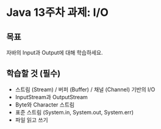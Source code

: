 <h1>Java 13주차 과제: I/O</h1>
<h2 data-ke-size="size26">목표</h2>
<p>자바의 Input과 Output에 대해 학습하세요.</p>
<h2 data-ke-size="size26">학습할 것 (필수)</h2>
<ul>
<li>스트림 (Stream) / 버퍼 (Buffer) / 채널 (Channel) 기반의 I/O</li>
<li>InputStream과 OutputStream</li>
<li>Byte와 Character 스트림</li>
<li>표준 스트림 (System.in, System.out, System.err)</li>
<li>파일 읽고 쓰기</li>
</ul>
<p>&nbsp;</p>
